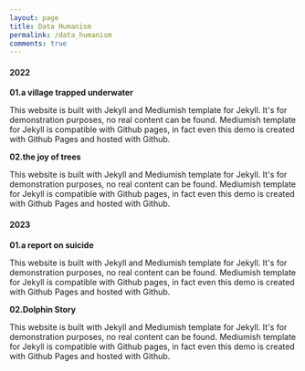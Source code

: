 ```yaml
---
layout: page
title: Data Humanism
permalink: /data_humanism
comments: true
---
```


<div class="mb-30px">
    <h4>2022</h4>
    <div class="databox data_01">
        <div class="row">
            <div class="col-12 col-md-12 col-lg-3 pr-lg-0">
                <img class="" src="{{site.baseurl}}/assets/images/data22-01.jpg" alt="" />
            </div>
            <div class="col-12 col-md-12 col-lg-9">
                <b>01.a village trapped underwater</b>
                <p>This website is built with Jekyll and Mediumish template for Jekyll. It's for demonstration purposes, no real content can be found. Mediumish template for Jekyll is compatible with Github pages, in fact even this demo is created with Github Pages and hosted with Github.</p>
            </div>
        </div>
    </div>
    <div class="databox data_02">
        <div class="row">
            <div class="col-12 col-md-12 col-lg-3 pr-lg-0">
                <img class="" src="{{site.baseurl}}/assets/images/data22-02.jpg" alt="" />
            </div>
            <div class="col-12 col-md-12 col-lg-9">
                <b>02.the joy of trees</b>
                <p>This website is built with Jekyll and Mediumish template for Jekyll. It's for demonstration purposes, no real content can be found. Mediumish template for Jekyll is compatible with Github pages, in fact even this demo is created with Github Pages and hosted with Github.</p>
            </div>
        </div>
    </div>
</div>

<div class="mb-30px">
    <h4>2023</h4>
    <div class="databox data_01">
        <div class="row">
            <div class="col-12 col-md-12 col-lg-3 pr-lg-0">
                <img class="" src="{{site.baseurl}}/assets/images/data23-01.jpg" alt="" />
            </div>
            <div class="col-12 col-md-12 col-lg-9">
                <b>01.a report on suicide</b>
                <p>This website is built with Jekyll and Mediumish template for Jekyll. It's for demonstration purposes, no real content can be found. Mediumish template for Jekyll is compatible with Github pages, in fact even this demo is created with Github Pages and hosted with Github.</p>
            </div>
        </div>
    </div>
    <div class="databox data_02">
        <div class="row">
            <div class="col-12 col-md-12 col-lg-3 pr-lg-0">
                <img class="" src="{{site.baseurl}}/assets/images/data23-02.jpg" alt="" />
            </div>
            <div class="col-12 col-md-12 col-lg-9">
                <b>02.Dolphin Story</b>
                <p>This website is built with Jekyll and Mediumish template for Jekyll. It's for demonstration purposes, no real content can be found. Mediumish template for Jekyll is compatible with Github pages, in fact even this demo is created with Github Pages and hosted with Github.</p>
            </div>
        </div>
    </div>
</div>
